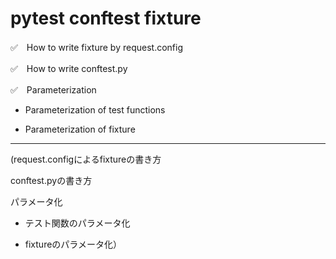 # pytest conftest fixture

✅　How to write fixture by request.config

✅　How to write conftest.py 

✅　Parameterization

- Parameterization of test functions

- Parameterization of fixture

---

(request.configによるfixtureの書き方

conftest.pyの書き方

パラメータ化

- テスト関数のパラメータ化

- fixtureのパラメータ化）
